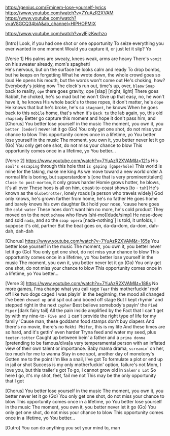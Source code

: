 https://genius.com/Eminem-lose-yourself-lyrics
https://www.youtube.com/watch?v=7YuAzR2XVAM
https://www.youtube.com/watch?v=aV8GCQ34biA&ab_channel=HIPHOPMIX

https://www.youtube.com/watch?v=ylFjzKwrhzo

[Intro]
Look, if you had one shot or one opportunity
To seize everything you ever wanted in one moment
Would you capture it, or just let it slip? Yo

[Verse 1]
His palms are sweaty, knees weak, arms are heavy
There's `vomit` on his sweater already, mom's spaghetti    
He's nervous, but on the surface he looks calm and ready
To drop bombs, but he keeps on forgetting
What he wrote down, the whole crowd goes so loud
He opens his mouth, but the words won't come out
He's choking, how? Everybody's joking now
The clock's run out, time's up, over, `blaow`
`Snap` back to reality, `ope` there goes gravity, ope        [slap] [night, light]
There goes Rabbit, he choked, he's so mad but he won't
Give up that easy, no, he won't have it, he knows
His whole back's to these ropes, it don't matter, he's `dope`
He knows that but he's broke, he's so `stagnant`, he knows
When he goes back to this `mobile` home, that's when it's
`Back to` the lab again, yo, this old `rhapsody`
Better go capture this moment and hope it don't pass him, and
[Chorus]
You better lose yourself in the music
The moment, you own it, you `better [beder]` never let it go (Go)
You only get one shot, do not miss your chance to blow
This opportunity comes once in a lifetime, yo
You better lose yourself in the music
The moment, you own it, you better never let it go (Go)
You only get one shot, do not miss your chance to blow
This opportunity comes once in a lifetime, yo
You better…

[Verse 2] https://www.youtube.com/watch?v=7YuAzR2XVAM&t=121s
His `soul's escaping` through this hole that `is gaping [gape/hole]`
This world is mine for the taking, make me king
As we move toward a new world order
A normal life is boring, but superstardom's     [one that is very prominent/talent]
`Close to post-mortem`, it only grows harder
Homie grows hotter, he blows, it's all over
These hoes is all on him, coast-to-coast shows    [to - `tuh`]
He's known as the `Globetrotter`, lonely roads      [a person who travels widely]
God only knows, he's grown farther from home, he's no father
He goes home and barely knows his own daughter
But hold your nose, 'cause here goes the `cold water`
These hoes don't want him no more, he's cold product
They moved on to the next `schmoe` who flows        [shi-mo][dude/simp]
He nose-dove and sold `nada`, and so the `soap opera`     [nada-nothing`]
Is told, it unfolds, I suppose it's old, partner
But the beat goes on, da-da-dom, da-dom, dah-dah, dah-dah

[Chorus] https://www.youtube.com/watch?v=7YuAzR2XVAM&t=165s
You better lose yourself in the music
The moment, you own it, you better never let it go (Go)
You only get one shot, do not miss your chance to blow
This opportunity comes once in a lifetime, yo
You better lose yourself in the music
The moment, you own it, you better never let it go (Go)
You only get one shot, do not miss your chance to blow
This opportunity comes once in a lifetime, yo
You better…

[Verse 3] https://www.youtube.com/watch?v=7YuAzR2XVAM&t=188s
No more games, I'ma change what you call rage
`Tear` this motherfuckin' roof off like two dogs caged
I was playin' in the beginning, the mood all changed
I've been `chewed up` and spit out and booed off stage
But I kept rhymin' and stepped right in the next `cypher`
Best believe somebody's payin' the `Pied Piper`          [dark fairy tail]
All the pain inside amplified by the
Fact that I can't get by with my nine-to-
`Five and I` can't provide the right type of life for my family
'Cause man, these goddamn food stamps don't buy diapers
And there's no movie, there's no `Mekhi Phifer`, this is my life
And these times are so hard, and it's gettin' even harder
Tryna feed and water my seed, plus `teeter-totter`
Caught up between bein' a father and a `prima donna`  [pretending to be famous/diva]a very temperamental person with an inflated view of their own talent or importance.
Baby mama drama, `screamin`' on her, too much for me to wanna
Stay in one spot, another day of monotony's
Gotten me to the point I'm like a snail, I've got
To formulate a plot or end up in jail or shot
Success is my only motherfuckin' option, failure's not
Mom, I love you, but this trailer's got
To go, I cannot grow old in `Salem's Lot`
So here I go, it's my shot, feet, fail me not
This may be the only opportunity that I got

[Chorus]
You better lose yourself in the music
The moment, you own it, you better never let it go (Go)
You only get one shot, do not miss your chance to blow
This opportunity comes once in a lifetime, yo
You better lose yourself in the music
The moment, you own it, you better never let it go (Go)
You only get one shot, do not miss your chance to blow
This opportunity comes once in a lifetime, yo
You better…

[Outro]
You can do anything you set your mind to, man